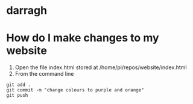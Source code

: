 # darragh
# How do I make changes to my website
1. Open the file index.html stored at /home/pi/repos/website/index.html
2. From the command line
```
git add .
git commit -m "change colours to purple and orange"
git push
```